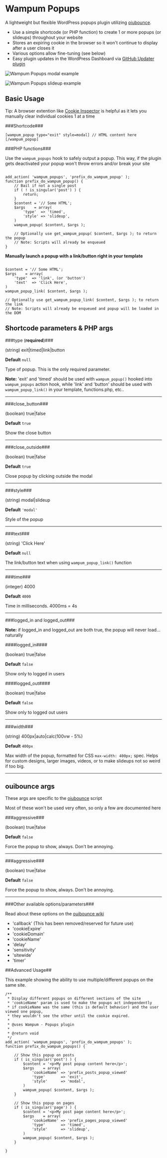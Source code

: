 # Wampum Popups
A lightweight but flexible WordPress popups plugin utilizing [oiubounce](https://github.com/carlsednaoui/ouibounce).
* Use a simple shortcode (or PHP function) to create 1 or more popups (or slideups) throughout your website
* Stores an expiring cookie in the browser so it won't continue to display after a user closes it
* Various options allow fine-tuning (see below)
* Easy plugin updates in the WordPress Dashboard via [GitHub Updater plugin](https://github.com/afragen/github-updater)

![Wampum Popups modal example](assets/wampum-popups-modal.jpg)

![Wampum Popups slideup example](assets/wampum-popups-slideup.jpg)

## Basic Usage
Tip: A browser extention like [Cookie Inspector](https://chrome.google.com/webstore/detail/cookie-inspector/jgbbilmfbammlbbhmmgaagdkbkepnijn) is helpful as it lets you manually clear individual cookies 1 at a time

###Shortcode###
```
[wampum_popup type="exit" style=modal] // HTML content here [/wampum_popup]
```

###PHP functions###

Use the `wampum_popups` hook to safely output a popup. This way, if the plugin gets deactivated your popup won't throw errors and/or break your site

```

add_action( 'wampum_popups', 'prefix_do_wampum_popup' );
function prefix_do_wampum_popup() {
	// Bail if not a single post
	if ( ! is_singular('post') ) {
		return;
	}
	$content = '// Some HTML';
	$args	 = array(
		'type'	=> 'timed',
		'style'	=> 'slideup',
	)
	wampum_popup( $content, $args );

	// Optionally use get_wampum_popup( $content, $args ); to return the popup
	// Note: Scripts will already be enqueued
}

```

**Manually launch a popup with a link/button right in your template**

```

$content = '// Some HTML';
$args	 = array(
	'type'	=> 'link', (or 'button')
	'text'	=> 'Click Here',
)
wampum_popup_link( $content, $args );

// Optionally use get_wampum_popup_link( $content, $args ); to return the link
// Note: Scripts will already be enqueued and popup will be loaded in the DOM

```

## Shortcode parameters & PHP args

###type (**required**)###

(string) exit|timed|link|button

**Default** `null`

Type of popup. This is the only required parameter.

**Note:** 'exit' and 'timed' should be used with `wampum_popup()` hooked into `wampum_popups` action hook, while 'link' and 'button' should be used with `wampum_popup_link()` in your template, functions.php, etc..

---

###close_button###

(boolean) true|false

**Default** `true`

Show the close button

---

###close_outside###

(boolean) true|false

**Default** `true`

Close popup by clicking outside the modal

---

###style###

(string) modal|slideup

**Default** `'modal'`

Style of the popup

---

###text###

(string) 'Click Here'

**Default** `null`

The link/button text when using `wampum_popup_link()` function

---

###time###

(integer) 4000

**Default** `4000`

Time in milliseconds. 4000ms = 4s

---

###logged_in and logged_out###

**Note:** if logged_in and logged_out are both true, the popup will never load... naturally

####logged_in####

(boolean) true|false

**Default** `false`

Show only to logged in users

####logged_out####

(boolean) true|false

**Default** `false`

Show only to logged out users

---

###width###

(string) 400px|auto|calc(100vw - 5%)

**Default** `400px`

Max width of the popup, formatted for CSS `max-width: 400px;` spec. Helps for custom designs, larger images, videos, or to make slideups not so weird if too big.

---

## ouibounce args ##

These args are specific to the [oiubounce](https://github.com/carlsednaoui/ouibounce) script

Most of these won't be used very often, so only a few are documented here

###aggressive###

(boolean) true|false

**Default** `false`

Force the popup to show, always. Don't be annoying.

---

###aggressive###

(boolean) true|false

**Default** `false`

Force the popup to show, always. Don't be annoying.

---

###Other available options/parameters###

Read about these options on the [ouibounce wiki](https://github.com/carlsednaoui/ouibounce/blob/master/README.md)

* 'callback' (This has been removed/reserved for future use)
* 'cookieExpire'
* 'cookieDomain'
* 'cookieName'
* 'delay'
* 'sensitivity'
* 'sitewide'
* 'timer'

##Advanced Usage##

This example showing the ability to use multiple/different popups on the same site.


```
/**
 * Display different popups on different sections of the site
 * 'cookieName' param is used to make the popups act independently
 * if cookieName was the same (this is default behavior) and the user viewed one popup,
 * they wouldn't see the other until the cookie expired.
 *
 * @uses Wampum - Popups plugin
 *
 * @return void
 */
add_action( 'wampum_popups', 'prefix_do_wampum_popups' );
function prefix_do_wampum_popups() {

	// Show this popup on posts
	if ( is_singular('post') ) {
		$content = '<p>My post popup content here</p>';
		$args	 = array(
			'cookieName' => 'prefix_posts_popup_viewed'
			'type'		 => 'exit',
			'style'		 => 'modal',
		)
		wampum_popup( $content, $args );
	}

	// Show this popup on pages
	if ( is_singular('page') ) {
		$content = '<p>My post page content here</p>';
		$args	 = array(
			'cookieName' => 'prefix_pages_popup_viewed'
			'type'		 => 'timed',
			'style'		 => 'slideup',
		)
		wampum_popup( $content, $args );
	}

}
```
